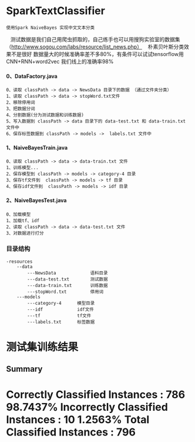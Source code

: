 # SparkTextClassifier
    使用Spark NaiveBayes 实现中文文本分类
    测试数据是我们自己用爬虫抓取的，自己练手也可以用搜狗实验室的数据集（http://www.sogou.com/labs/resource/list_news.php）
    朴素贝叶斯分类效果不是很好 数据量大的时候准确率差不多80%，有条件可以试试tensorflow用CNN+RNN+word2vec 我们线上的准确率98% 
 
#### 0、DataFactory.java
    0、读取 classPath -> data -> NewsData 目录下的数据 （通过文件夹分类） 
    1、读取 classPath -> data -> stopWord.txt文件
    2、移除停用词
    3、把数据分词
    4、分割数据(分为测试数据和训练数据)
    5、写入数据到 classPath -> data 目录下的 data-test.txt 和 data-train.txt 文件中
    6、保存标签数据到 classPath -> models ->  labels.txt 文件中
        
#### 1、NaiveBayesTrain.java
    0、读取 classPath -> data -> data-train.txt 文件
    1、训练模型...
    2、保存模型到 classPath -> models -> category-4 目录
    3、保存tf文件到  classPath -> models -> tf 目录
    4、保存idf文件到  classPath -> models -> idf 目录
        
#### 2、NaiveBayesTest.java
    0、加载模型 
    1、加载tf、idf
    2、读取 classPath -> data -> data-test.txt 文件
    3、对数据进行打分
    
### 目录结构
    -resources
        --data
            ---NewsData             语料目录
            ---data-test.txt        测试数据
            ---data-train.txt       训练数据
            ---stopWord.txt         停用词
        ---models
            ---category-4      模型目录
            ---idf             idf文件
            ---tf              tf文件
            ---labels.txt      标签数据
               
               
测试集训练结果               
=======================================================
Summary
-------------------------------------------------------
Correctly Classified Instances          :      786	   98.7437%
Incorrectly Classified Instances        :       10	    1.2563%
Total Classified Instances              :      796
===================================

